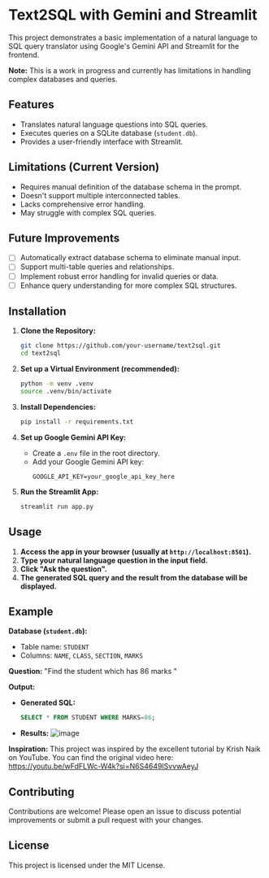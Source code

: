 # Text2SQL with Gemini and Streamlit

This project demonstrates a basic implementation of a natural language to SQL query translator using Google's Gemini API and Streamlit for the frontend. 

**Note:** This is a work in progress and currently has limitations in handling complex databases and queries. 

## Features

- Translates natural language questions into SQL queries.
- Executes queries on a SQLite database (`student.db`).
- Provides a user-friendly interface with Streamlit.

## Limitations (Current Version)

- Requires manual definition of the database schema in the prompt.
- Doesn't support multiple interconnected tables.
- Lacks comprehensive error handling.
- May struggle with complex SQL queries.

## Future Improvements

- [ ] Automatically extract database schema to eliminate manual input.
- [ ] Support multi-table queries and relationships.
- [ ] Implement robust error handling for invalid queries or data.
- [ ] Enhance query understanding for more complex SQL structures.

## Installation

1. **Clone the Repository:**
   ```bash
   git clone https://github.com/your-username/text2sql.git
   cd text2sql 
   ```

2. **Set up a Virtual Environment (recommended):**
   ```bash
   python -m venv .venv
   source .venv/bin/activate 
   ```

3. **Install Dependencies:**
   ```bash
   pip install -r requirements.txt
   ```

4. **Set up Google Gemini API Key:**
   - Create a `.env` file in the root directory.
   - Add your Google Gemini API key:
     ```
     GOOGLE_API_KEY=your_google_api_key_here
     ```

5. **Run the Streamlit App:**
   ```bash
   streamlit run app.py 
   ```

## Usage

1. **Access the app in your browser (usually at `http://localhost:8501`).**
2. **Type your natural language question in the input field.**
3. **Click "Ask the question".**
4. **The generated SQL query and the result from the database will be displayed.**

## Example

**Database (`student.db`):**
- Table name: `STUDENT`
- Columns: `NAME`, `CLASS`, `SECTION`, `MARKS`

**Question:** 
"Find the student which has 86 marks "

**Output:**

- **Generated SQL:** 
  ```sql
  SELECT * FROM STUDENT WHERE MARKS=86;
  ```

- **Results:** 
 ![image](https://github.com/user-attachments/assets/69ab7632-b732-4e60-ac6d-40dc4c9ecf9b)



**Inspiration:**  This project was inspired by the excellent tutorial by Krish Naik on YouTube. You can find the original video here: https://youtu.be/wFdFLWc-W4k?si=N6S4649ISvvwAeyJ

## Contributing

Contributions are welcome! Please open an issue to discuss potential improvements or submit a pull request with your changes.

## License

This project is licensed under the MIT License.
